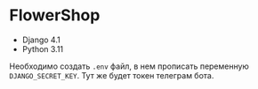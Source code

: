 # FlowerShop

- Django 4.1
- Python 3.11

Необходимо создать `.env` файл, в нем прописать переменную `DJANGO_SECRET_KEY`. Тут же будет токен телеграм бота.

